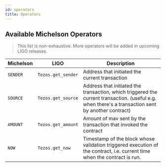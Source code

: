 ```yaml
---
id: operators
title: Operators
---
```


## Available Michelson Operators

> This list is non-exhaustive. More operators will be added in
> upcoming LIGO releases.

| Michelson | LIGO               | Description
|----------|--------------------|-------------
| `SENDER` | `Tezos.get_sender` | Address that initiated the current transaction
| `SOURCE` | `Tezos.get_source` | Address that initiated the transaction, which triggered the current transaction. (useful e.g. when there's a transaction sent by another contract)
| `AMOUNT` | `Tezos.get_amount` | Amount of mav sent by the transaction that invoked the contract
| `NOW`    | `Tezos.get_now`    | Timestamp of the block whose validation triggered execution of the contract, i.e. current time when the contract is run.

<!-- updated use of entry -->